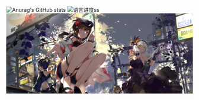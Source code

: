 ![Anurag's GitHub stats](https://github-readme-stats.vercel.app/api/?username=clover1420&show_icons=true&count_private=true&langs_count=3&locale=cn&theme=dark)
![语言进度ss](https://github-readme-stats.vercel.app/api/top-langs/?username=clover1420&layout=compact&langs_count=10&locale=cn&theme=dark)
![image](https://github.com/clover1420/clover1420/blob/main/aa.png)